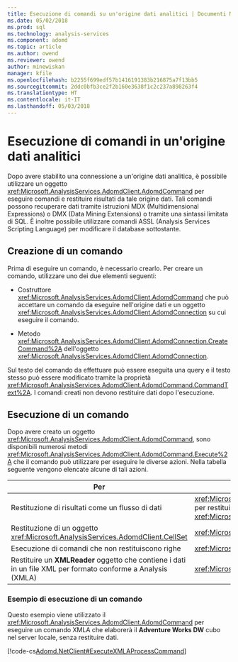 ```yaml
---
title: Esecuzione di comandi su un'origine dati analitici | Documenti Microsoft
ms.date: 05/02/2018
ms.prod: sql
ms.technology: analysis-services
ms.component: adomd
ms.topic: article
ms.author: owend
ms.reviewer: owend
author: minewiskan
manager: kfile
ms.openlocfilehash: b2255f699edf57b1416191383b216875a7f13bb5
ms.sourcegitcommit: 2ddc0bfb3ce2f2b160e3638f1c2c237a898263f4
ms.translationtype: HT
ms.contentlocale: it-IT
ms.lasthandoff: 05/03/2018
---
```

# <a name="executing-commands-against-an-analytical-data-source"></a>Esecuzione di comandi in un'origine dati analitici
  Dopo avere stabilito una connessione a un'origine dati analitica, è possibile utilizzare un oggetto <xref:Microsoft.AnalysisServices.AdomdClient.AdomdCommand> per eseguire comandi e restituire risultati da tale origine dati. Tali comandi possono recuperare dati tramite istruzioni MDX (Multidimensional Expressions) o DMX (Data Mining Extensions) o tramite una sintassi limitata di SQL. È inoltre possibile utilizzare comandi ASSL (Analysis Services Scripting Language) per modificare il database sottostante.  
  
## <a name="creating-a-command"></a>Creazione di un comando  
 Prima di eseguire un comando, è necessario crearlo. Per creare un comando, utilizzare uno dei due elementi seguenti:  
  
-   Costruttore <xref:Microsoft.AnalysisServices.AdomdClient.AdomdCommand> che può accettare un comando da eseguire nell'origine dati e un oggetto <xref:Microsoft.AnalysisServices.AdomdClient.AdomdConnection> su cui eseguire il comando.  
  
-   Metodo <xref:Microsoft.AnalysisServices.AdomdClient.AdomdConnection.CreateCommand%2A> dell'oggetto <xref:Microsoft.AnalysisServices.AdomdClient.AdomdConnection>.  
  
 Sul testo del comando da effettuare può essere eseguita una query e il testo stesso può essere modificato tramite la proprietà <xref:Microsoft.AnalysisServices.AdomdClient.AdomdCommand.CommandText%2A>. I comandi creati non devono restituire dati dopo l'esecuzione.  
  
## <a name="running-a-command"></a>Esecuzione di un comando  
 Dopo avere creato un oggetto <xref:Microsoft.AnalysisServices.AdomdClient.AdomdCommand>, sono disponibili numerosi metodi <xref:Microsoft.AnalysisServices.AdomdClient.AdomdCommand.Execute%2A> che il comando può utilizzare per eseguire le diverse azioni. Nella tabella seguente vengono elencate alcune di tali azioni.  
  
|Per|Metodo da utilizzare|  
|--------|---------------------|  
|Restituzione di risultati come un flusso di dati|<xref:Microsoft.AnalysisServices.AdomdClient.AdomdCommand.ExecuteReader%2A> per restituire un oggetto <xref:Microsoft.AnalysisServices.AdomdClient.AdomdDataReader>|  
|Restituzione di un oggetto <xref:Microsoft.AnalysisServices.AdomdClient.CellSet>|<xref:Microsoft.AnalysisServices.AdomdClient.AdomdCommand.ExecuteCellSet%2A>|  
|Esecuzione di comandi che non restituiscono righe|<xref:Microsoft.AnalysisServices.AdomdClient.AdomdCommand.ExecuteNonQuery%2A>|  
|Restituire un **XMLReader** oggetto che contiene i dati in un file XML per formato conforme a Analysis (XMLA)|<xref:Microsoft.AnalysisServices.AdomdClient.AdomdCommand.ExecuteXmlReader%2A>|  
  
### <a name="example-of-running-a-command"></a>Esempio di esecuzione di un comando  
 Questo esempio viene utilizzato il <xref:Microsoft.AnalysisServices.AdomdClient.AdomdCommand> per eseguire un comando XMLA che elaborerà il **Adventure Works DW** cubo nel server locale, senza restituire dati.  
  
 [!code-cs[Adomd.NetClient#ExecuteXMLAProcessCommand](../../analysis-services/multidimensional-models-adomd-net-client/codesnippet/csharp/executing-commands-again_1.cs)]  
  
  
